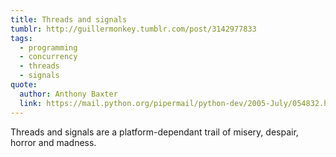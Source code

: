 ```yaml
---
title: Threads and signals
tumblr: http://guillermonkey.tumblr.com/post/3142977833
tags:
  - programming
  - concurrency
  - threads
  - signals
quote:
  author: Anthony Baxter
  link: https://mail.python.org/pipermail/python-dev/2005-July/054832.html
---
```


Threads and signals are a platform-dependant trail of misery, despair, horror and madness.
